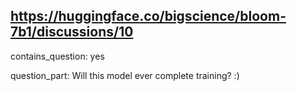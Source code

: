 ## https://huggingface.co/bigscience/bloom-7b1/discussions/10

contains_question: yes

question_part: Will this model ever complete training? :)